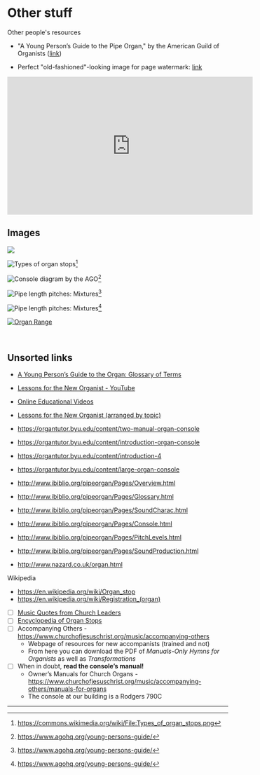 # Other stuff
Other people's resources

- "A Young Person’s Guide to the Pipe Organ," by the American Guild of Organists ([link](https://www.agohq.org/young-persons-guide/))

- Perfect "old-fashioned"-looking image for page watermark: [link](https://commons.wikimedia.org/wiki/File:PSM_V40_D651_Flue_stop_organ_pipes.jpg)

<iframe width="560" height="315" src="https://www.youtube-nocookie.com/embed/NN0gfBjZWOc" frameborder="0" allow="accelerometer; autoplay; clipboard-write; encrypted-media; gyroscope; picture-in-picture" allowfullscreen></iframe>

## Images

![](https://upload.wikimedia.org/wikipedia/commons/1/15/PlanConsoleOrgue.svg)

![Types of organ stops](https://upload.wikimedia.org/wikipedia/commons/9/9c/Types_of_organ_stops.png)[^4]

[^4]: https://commons.wikimedia.org/wiki/File:Types_of_organ_stops.png

![Console diagram by the AGO](https://www.agohq.org/wp-content/uploads/2014/09/console.jpg)[^1]

[^1]: https://www.agohq.org/young-persons-guide/

![Pipe length pitches: Mixtures](https://www.agohq.org/wp-content/uploads/2015/08/range2-e1439840552201.gif)[^1]

![Pipe length pitches: Mixtures](https://www.agohq.org/wp-content/uploads/2014/09/sound.gif)[^1]

<a title="Jaksmata / Public domain" href="https://commons.wikimedia.org/wiki/File:Organ_Range.svg"><img alt="Organ Range" src="https://upload.wikimedia.org/wikipedia/commons/thumb/6/68/Organ_Range.svg/512px-Organ_Range.svg.png"></a>

![]()
![]()
![]()

## Unsorted links
- [A Young Person’s Guide to the Organ: Glossary of Terms](https://www.agohq.org/young-persons-guide-glossary-of-terms/)
- [Lessons for the New Organist - YouTube](https://www.youtube.com/playlist?list=PLSJ9JGlhsPJuklW5F3yEQSXhpJzPgAJcL)
- [Online Educational Videos](https://www.agohq.org/online-educational-resources/)
- [Lessons for the New Organist (arranged by topic)](https://www.agohq.org/lessons-for-the-new-organist-arranged-by-topic/)
- https://organtutor.byu.edu/content/two-manual-organ-console
- https://organtutor.byu.edu/content/introduction-organ-console
- https://organtutor.byu.edu/content/introduction-4
- https://organtutor.byu.edu/content/large-organ-console

- http://www.ibiblio.org/pipeorgan/Pages/Overview.html
- http://www.ibiblio.org/pipeorgan/Pages/Glossary.html
- http://www.ibiblio.org/pipeorgan/Pages/SoundCharac.html
- http://www.ibiblio.org/pipeorgan/Pages/Console.html
- http://www.ibiblio.org/pipeorgan/Pages/PitchLevels.html
- http://www.ibiblio.org/pipeorgan/Pages/SoundProduction.html


- http://www.nazard.co.uk/organ.html

Wikipedia
- https://en.wikipedia.org/wiki/Organ_stop
- https://en.wikipedia.org/wiki/Registration_(organ)
- [ ] [Music Quotes from Church Leaders](https://www.churchofjesuschrist.org/music/resources/music-quotes)
- [ ] [Encyclopedia of Organ Stops](https://organstops.com)
- [ ] Accompanying Others - https://www.churchofjesuschrist.org/music/accompanying-others
	* Webpage of resources for new accompanists (trained and not)
	* From here you can download the PDF of *Manuals-Only Hymns for Organists* as well as *Transformations*
- [ ] When in doubt, **read the console’s manual!**
	* Owner’s Manuals for Church Organs - https://www.churchofjesuschrist.org/music/accompanying-others/manuals-for-organs
	* The console at our building is a Rodgers 790C

---
